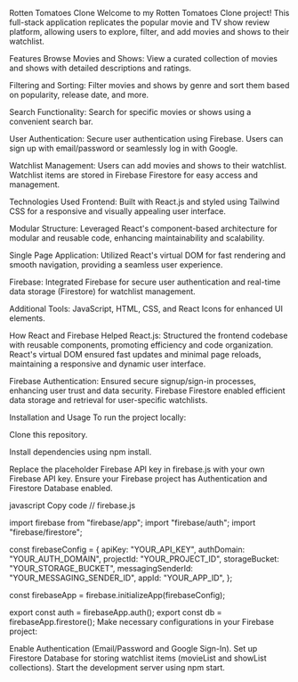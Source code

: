 Rotten Tomatoes Clone
Welcome to my Rotten Tomatoes Clone project! This full-stack application replicates the popular movie and TV show review platform, allowing users to explore, filter, and add movies and shows to their watchlist.

Features
Browse Movies and Shows: View a curated collection of movies and shows with detailed descriptions and ratings.

Filtering and Sorting: Filter movies and shows by genre and sort them based on popularity, release date, and more.

Search Functionality: Search for specific movies or shows using a convenient search bar.

User Authentication: Secure user authentication using Firebase. Users can sign up with email/password or seamlessly log in with Google.

Watchlist Management: Users can add movies and shows to their watchlist. Watchlist items are stored in Firebase Firestore for easy access and management.

Technologies Used
Frontend: Built with React.js and styled using Tailwind CSS for a responsive and visually appealing user interface.

Modular Structure: Leveraged React's component-based architecture for modular and reusable code, enhancing maintainability and scalability.

Single Page Application: Utilized React's virtual DOM for fast rendering and smooth navigation, providing a seamless user experience.

Firebase: Integrated Firebase for secure user authentication and real-time data storage (Firestore) for watchlist management.

Additional Tools: JavaScript, HTML, CSS, and React Icons for enhanced UI elements.

How React and Firebase Helped
React.js: Structured the frontend codebase with reusable components, promoting efficiency and code organization. React's virtual DOM ensured fast updates and minimal page reloads, maintaining a responsive and dynamic user interface.

Firebase Authentication: Ensured secure signup/sign-in processes, enhancing user trust and data security. Firebase Firestore enabled efficient data storage and retrieval for user-specific watchlists.

Installation and Usage
To run the project locally:

Clone this repository.

Install dependencies using npm install.

Replace the placeholder Firebase API key in firebase.js with your own Firebase API key. Ensure your Firebase project has Authentication and Firestore Database enabled.

javascript
Copy code
// firebase.js

import firebase from "firebase/app";
import "firebase/auth";
import "firebase/firestore";

const firebaseConfig = {
  apiKey: "YOUR_API_KEY",
  authDomain: "YOUR_AUTH_DOMAIN",
  projectId: "YOUR_PROJECT_ID",
  storageBucket: "YOUR_STORAGE_BUCKET",
  messagingSenderId: "YOUR_MESSAGING_SENDER_ID",
  appId: "YOUR_APP_ID",
};

const firebaseApp = firebase.initializeApp(firebaseConfig);

export const auth = firebaseApp.auth();
export const db = firebaseApp.firestore();
Make necessary configurations in your Firebase project:

Enable Authentication (Email/Password and Google Sign-In).
Set up Firestore Database for storing watchlist items (movieList and showList collections).
Start the development server using npm start.
